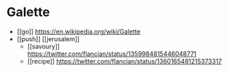 # Galette

- [[go]] https://en.wikipedia.org/wiki/Galette
- [[push]] [[jerusalem]]
  - [[savoury]] https://twitter.com/flancian/status/1359984815446048771
  - [[recipe]] https://twitter.com/flancian/status/1360165481215373317


